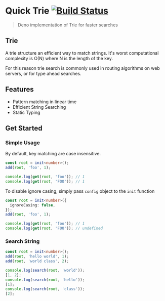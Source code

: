 # Quick Trie [![Build Status](https://travis-ci.org/silver-xu/deno-trie.svg?branch=master)](https://travis-ci.org/silver-xu/quick-trie)

> Deno implementation of Trie for faster searches

## Trie

A trie structure an efficient way to match strings. It's worst computational complexity is O(N) where N is the length of the key.

For this reason trie search is commonly used in routing algorithms on web servers, or for type ahead searches.

## Features

- Pattern matching in linear time
- Efficient String Searching
- Static Typing

## Get Started

### Simple Usage

By default, key matching are case insensitive.

```typescript
const root = init<number>();
add(root, 'foo', 1);

console.log(get(root, 'foo')); // 1
console.log(get(root, 'FOO')); // 1
```

To disable ignore casing, simply pass `config` object to the `init` function

```typescript
const root = init<number>({
  ignoreCasing: false,
});
add(root, 'foo', 1);

console.log(get(root, 'foo')); // 1
console.log(get(root, 'FOO')); // undefined
```

### Search String

```typescript
const root = init<number>();
add(root, 'hello world', 1);
add(root, 'world class', 2);

console.log(search(root, 'world'));
[1, 2];
console.log(search(root, 'hello'));
[1];
console.log(search(root, 'class'));
[2];
```

